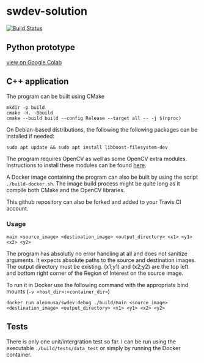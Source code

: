 # swdev-solution
[![Build Status](https://travis-ci.com/alexmusa/swdev-solution.svg?branch=main)](https://travis-ci.com/alexmusa/swdev-solution)

## Python prototype

[view on Google Colab](https://colab.research.google.com/drive/1C-zI13NTnUO7Os1E7_BNffgajfaj97-n?usp=sharing)

## C++ application

The program can be built using CMake
```
mkdir -p build
cmake -H. -Bbuild
cmake --build build --config Release --target all -- -j $(nproc)
```

On Debian-based distributions, the following the following packages can be installed if needed:
```
sudo apt update && sudo apt install libboost-filesystem-dev
```

The program requires OpenCV as well as some OpenCV extra modules. Instructions to install these modules can be found [here](https://docs.opencv.org/4.5.0/d7/d9f/tutorial_linux_install.html).

A Docker image containing the program can also be built by using the script `./build-docker.sh`. The image build process might be quite long as it compile both CMake and the OpenCV libraries.

This github repository can also be forked and added to your Travis CI account.

### Usage

```
main <source_image> <destination_image> <output_directory> <x1> <y1> <x2> <y2>
```
The program has absolutly no error handling at all and does not sanitize arguments. 
It expects absolute paths to the source and destination images. 
The output directory must be existing. 
(x1;y1) and (x2;y2) are the top left and bottom right corner of the Region of Interest on the source image.

To run it in Docker use the following command with the appropriate bind mounts (`-v <host_dir>:<container_dir>`) 
```
docker run alexmusa/swdev:debug ./build/main <source_image> <destination_image> <output_directory> <x1> <y1> <x2> <y2>
```

## Tests

There is only one unit/intergration test so far. I can be run using the executable `./build/tests/data_test` or simply by running the Docker container.
